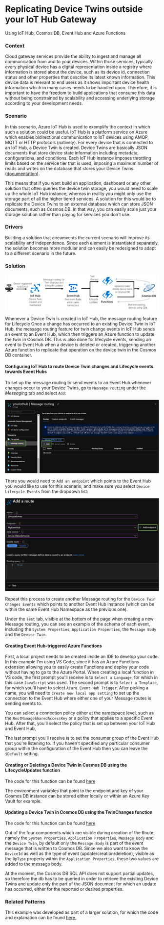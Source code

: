 # Replicating Device Twins outside your IoT Hub Gateway
Using IoT Hub, Cosmos DB, Event Hub and Azure Functions


### Context
Cloud gateway services provide the ability to ingest and manage all communication from and to your devices. Within those services, typically every physical device has a digital representation inside a registry where information is stored about the device, such as its device id, connection status and other properties that describe its latest known information. This device data is relevant to end users as it shows important device health information which in many cases needs to be handled upon. Therefore, it is important to have the freedom to build applications that consume this data without being constrained by scalability and accessing underlying storage according to your development needs. 

### Scenario
In this scenario, Azure IoT Hub is used to exemplify the context in which such a solution could be useful. IoT Hub is a platform service on Azure which enables bidirectional communication to IoT devices using AMQP, MQTT or HTTP protocols (natively). For every device that is connected to an IoT Hub, a Device Twin is created. Device Twins are basically JSON documents that store device state information including metadata, configurations, and conditions. Each IoT Hub instance imposes throttling limits based on the service tier that is used, imposing a maximum number of reads and writes on the database that stores your Device Twins ([documentation](https://docs.microsoft.com/en-us/azure/iot-hub/iot-hub-devguide-quotas-throttling)). 

This means that if you want build an application, dashboard or any other solution that often queries the device twin storage, you would need to scale up the whole IoT Hub instance, whereas in reality you might only use the storage part of all the higher tiered services. A solution for this would be to replicate the Device Twins to an external database which can store JSON documents, such as Cosmos DB. In that way, you can easily scale just your storage solution rather than paying for services you don't use. 

### Drivers
Building a solution that circumvents the current scenario will improve its scalability and independence. Since each element is instantiated separately, the solution becomes more modular and can easily be redesigned to adapt to a different scenario in the future. 


### Solution
![](https://github.com/machteldbogels/devicetwinsync/blob/master/images/azure.png?raw=true)

Whenever a Device Twin is created in IoT Hub, the message routing feature for Lifecycle 
Once a change has occurred to an existing Device Twin in IoT Hub, the message routing feature for twin change events in IoT Hub sends an event to an Event Hub, which then triggers an Azure function to update the twin in Cosmos DB. This is also done for lifecycle events, sending an event to Event Hub when a device is deleted or created, triggering another Azure function to replicate that operation on the device twin in the Cosmos DB container.


#### Configuring IoT Hub to route Device Twin changes and Lifecycle events towards Event Hubs
To set up the message routing to send events to an Event Hub whenever changes occur to your Device Twins, go to `Message routing` under the *Messaging* tab and select `Add`:

![](https://github.com/machteldbogels/devicetwinsync/blob/master/images/messagerouting1.png?raw=true)

There you would need to `Add an endpoint` which points to the Event Hub you would like to use for this scenario, and make sure you select `Device Lifecycle Events` from the dropdown list: 

![](https://github.com/machteldbogels/devicetwinsync/blob/master/images/messagerouting2.png?raw=true)

Repeat this process to create another Message routing for the `Device Twin Changes Events` which points to another Event Hub instance (which can be within the same Event Hub Namespace as the previous one).

Under the `Test` tab, visible at the bottom of the page when creating a new Message routing, you can see an example of the schema of  each event, including the `System Properties`, `Application Properties`, the `Message Body` and the `Device Twin`. 


#### Creating Event Hub-triggered Azure Functions
First, a local project needs to be created inside an IDE to develop your code. In this example I'm using VS Code, since it has an Azure Functions extension allowing you to easily create Functions and deploy your code without having to go to the Azure Portal.
When creating a local function in VS code, the first prompt you'll receive is to `Select a Language`, for which in this case `JavaScript` was used. The second prompt is to `Select a Template`, for which you'll have to select `Azure Event Hub Trigger`. After picking a name, you will need to `Create new local app setting` to set up the connection to the Event Hub where either one of your Message routes is sending events to. 


You can select a connection policy either at the namespace level, such as the `RootManageSharedAccessKey` or a policy that applies to a specific Event Hub. 
After that, you'll select the policy that is set up between your IoT Hub and Event Hub, 


The last prompt you'll receive is to set the consumer group of the Event Hub that you're listening to. If you haven't specified any particular consumer group within the configuration of the Event Hub then you can leave the `$Default` setting.

#### Creating or Deleting a Device Twin in Cosmos DB using the LifecycleUpdates function
The code for this function can be found [here](https://github.com/machteldbogels/devicetwinsync/blob/master/LifecycleUpdates/index.js)

The environment variables that point to the endpoint and key of your Cosmos DB instance can be stored either locally or within an Azure Key Vault for example.


#### Updating a Device Twin in Cosmos DB using the TwinChanges function
The code for this function can be found [here](https://github.com/machteldbogels/devicetwinsync/blob/master/TwinChanges/index.js)

Out of the four components which are visible during creation of the Route, namely the `System Properties`, `Application Properties`, `Message Body` and the `Device Twin`, by default only the `Message Body` is part of the event message that is written to Cosmos DB. Since we also want to know the `DeviceId` as well as the type of event (update/creation/deletion), visible as the `OpType` property within the `Application Properties`, these two values are added to the message body.

At the moment, the Cosmos DB SQL API does not support partial updates, so therefore the db has to be queried in order to retrieve the existing Device Twins and update only the part of the JSON document for which an update has occurred, either for the reported or desired properties.


### Related Patterns
This example was developed as part of a larger solution, for which the code and explanation can be found [here.](https://github.com/jessevl/azure-iot-durable-patterns)

